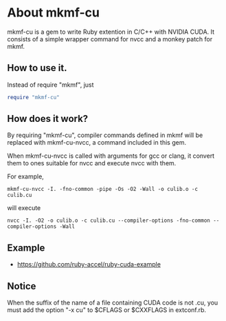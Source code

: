 # About mkmf-cu

mkmf-cu is a gem to write Ruby extention in C/C++ with NVIDIA CUDA. 
It consists of a simple wrapper command for nvcc and a monkey patch for mkmf.

## How to use it.

Instead of require "mkmf", just
```ruby
require "mkmf-cu"
```

## How does it work?

By requiring "mkmf-cu", compiler commands defined in mkmf
will be replaced with mkmf-cu-nvcc, a command included in this gem.

When mkmf-cu-nvcc is called with arguments for gcc or clang,
it convert them to ones suitable for nvcc and execute nvcc with them.

For example,

    mkmf-cu-nvcc -I. -fno-common -pipe -Os -O2 -Wall -o culib.o -c culib.cu

will execute

    nvcc -I. -O2 -o culib.o -c culib.cu --compiler-options -fno-common --compiler-options -Wall

## Example

* https://github.com/ruby-accel/ruby-cuda-example

## Notice

When the suffix of the name of a file containing CUDA code is not .cu,
you must add the option "-x cu" to $CFLAGS or $CXXFLAGS in extconf.rb.